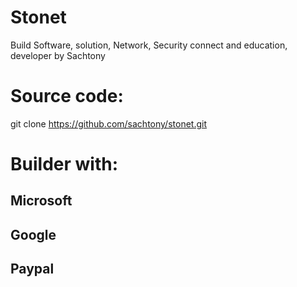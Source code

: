 # Stonet
Build Software, solution, Network, Security connect and education, developer by Sachtony

# Source code:
git clone https://github.com/sachtony/stonet.git

# Builder with:
## Microsoft
## Google
## Paypal
